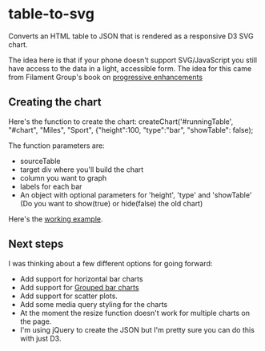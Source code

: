table-to-svg
============

Converts an HTML table to JSON that is rendered as a responsive D3 SVG chart.

The idea here is that if your phone doesn't support SVG/JavaScript you still have access to the data in a light, accessible form. The idea for this came from Filament Group's book on [progressive enhancements](http://filamentgroup.com/dwpe/)

## Creating the chart
Here's the function to create the chart:
createChart('#runningTable', "#chart", "Miles", "Sport", {"height":100, "type":"bar", "showTable": false);

The function parameters are:
* sourceTable
* target div where you'll build the chart
* column you want to graph
* labels for each bar
* An object with optional parameters for 'height', 'type' and 'showTable' (Do you want to show(true) or hide(false) the old chart)

Here's the [working example](http://54.243.239.169/brian/storytelling/tableToSVG.html).

## Next steps
I was thinking about a few different options for going forward:
* Add support for horizontal bar charts
* Add support for [Grouped bar charts](http://bl.ocks.org/mbostock/3887051)
* Add support for scatter plots.
* Add some media query styling for the charts
* At the moment the resize function doesn't work for multiple charts on the page.
* I'm using jQuery to create the JSON but I'm pretty sure you can do this with just D3.
